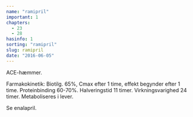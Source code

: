 ```yaml
---
name: "ramipril"
important: 1
chapters:
  - 23
  - 28
hasinfo: 1
sorting: "ramipril"
slug: ramipril
date: "2016-06-05"
---
```


ACE-hæmmer.

Farmakokinetik: Biotilg. 65%, Cmax efter 1 time, effekt begynder efter 1 time.
Proteinbinding 60-70%. Halveringstid 11 timer. Virkningsvarighed 24 timer.
Metaboliseres i lever.

Se enalapril.
